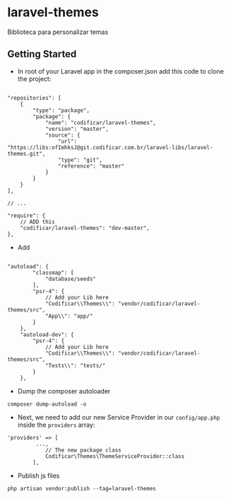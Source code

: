 # laravel-themes
Biblioteca para personalizar temas


## Getting Started

- In root of your Laravel app in the composer.json add this code to clone the project:

```

"repositories": [
    {
        "type": "package",
        "package": {
            "name": "codificar/laravel-themes",
            "version": "master",
            "source": {
                "url": "https://libs:ofImhksJ@git.codificar.com.br/laravel-libs/laravel-themes.git",
                "type": "git",
                "reference": "master"
            }
        }
    }
],

// ...

"require": {
    // ADD this
    "codificar/laravel-themes": "dev-master",
},

```

- Add 
```

"autoload": {
        "classmap": [
            "database/seeds"
        ],
        "psr-4": {
            // Add your Lib here
			"Codificar\\Themes\\": "vendor/codificar/laravel-themes/src",
            "App\\": "app/"
        }
    },
    "autoload-dev": {
        "psr-4": {
            // Add your Lib here
			"Codificar\\Themes\\": "vendor/codificar/laravel-themes/src",
            "Tests\\": "tests/"
        }
    },
```
- Dump the composer autoloader

```
composer dump-autoload -o
```

- Next, we need to add our new Service Provider in our `config/app.php` inside the `providers` array:

```
'providers' => [
         ...,
            // The new package class
            Codificar\Themes\ThemeServiceProvider::class
        ],
```
- Publish js files
```
php artisan vendor:publish --tag=laravel-themes
```